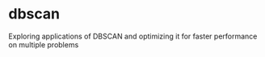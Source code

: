 # dbscan
Exploring applications of DBSCAN and optimizing it for faster performance on multiple problems
